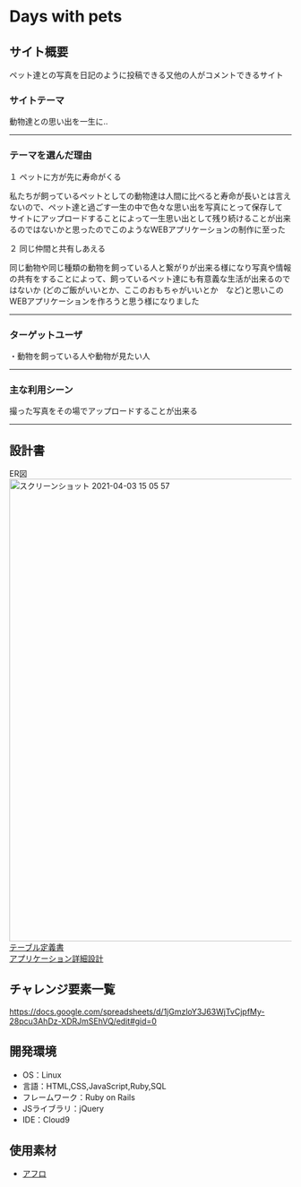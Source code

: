 #  Days with pets

## サイト概要
ペット達との写真を日記のように投稿できる又他の人がコメントできるサイト

### サイトテーマ
動物達との思い出を一生に‥
***

### テーマを選んだ理由
１ ペットに方が先に寿命がくる<br>


私たちが飼っているペットとしての動物達は人間に比べると寿命が長いとは言えないので、ペット達と過ごす一生の中で色々な思い出を写真にとって保存して
サイトにアップロードすることによって一生思い出として残り続けることが出来るのではないかと思ったのでこのようなWEBアプリケーションの制作に至った

２ 同じ仲間と共有しあえる<br>


同じ動物や同じ種類の動物を飼っている人と繋がりが出来る様になり写真や情報の共有をすることによって、飼っているペット達にも有意義な生活が出来るのではないか
(どのご飯がいいとか、ここのおもちゃがいいとか　など)と思いこのWEBアプリケーションを作ろうと思う様になりました
***

### ターゲットユーザ
・動物を飼っている人や動物が見たい人
***

### 主な利用シーン
撮った写真をその場でアップロードすることが出来る
***

## 設計書
ER図<br>
<img width="826" alt="スクリーンショット 2021-04-03 15 05 57" src="https://user-images.githubusercontent.com/76931463/113470132-20b60a00-948e-11eb-82bd-e2dfa84fbb4c.png"><br>
[テーブル定義書](https://docs.google.com/spreadsheets/d/1AXOetT3vub_R1mwqWN1IN-UJKMbqRrAPToK86SKtxrg/edit?usp=sharing)<br>
[アプリケーション詳細設計](https://docs.google.com/spreadsheets/d/1euJvyeKfuEULVkYm4wigMHZH9mXNVaAH72hhnqL0nNQ/edit?usp=sharing)<br>

## チャレンジ要素一覧
https://docs.google.com/spreadsheets/d/1jGmzloY3J63WjTvCjpfMy-28pcu3AhDz-XDRJmSEhVQ/edit#gid=0

## 開発環境
- OS：Linux
- 言語：HTML,CSS,JavaScript,Ruby,SQL
- フレームワーク：Ruby on Rails
- JSライブラリ：jQuery
- IDE：Cloud9

## 使用素材
- [アフロ](https://www.aflo.com/ja/pages/creative/animal)
